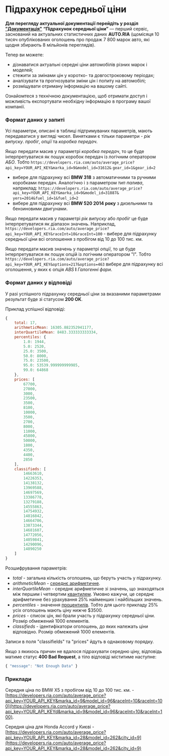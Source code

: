 # Підрахунок середньої ціни

 **Для перегляду актуальної документації перейдіть у розділ ["Документація"](https://developers.ria.com/docs/)**
 **“Підрахунок середньої ціни”** — 
 перший сервіс, заснований на актуальних статистичних даних **AUTO.RIA** (щомісяця 10 тисяч опублікованих оголошень про продаж 7 800 марок авто, які щодня збирають 8 мільйонів переглядів).
 
 Тепер ви можете:
 * дізнаватися актуальні середні ціни автомобілів різних марок і моделей; 
 * стежити за змінами цін у коротко- та довгостроковому періодах;
 * аналізувати та прогнозувати зміни цін і попиту на автомобілі;
 * розміщувати отриману інформацію на вашому сайті.
 
 
 
 Ознайомтеся з технічною документацією, щоб отримати доступ і можливість експортувати необхідну інформацію в програму вашої компанії.
 
 
### Формат даних у запиті

Усі параметри, описані в таблиці підтримуваних параметрів, мають передаватися у вигляді чисел. Винятками є тільки параметри - *рік випуску*. *пробіг*, *опції* та *коробка передач*.

Якщо передати масив у параметрі *коробка передач*, то це буде інтерпретуватися як пошук коробок передач із логічним оператором *АБО*. Тобто `https://developers.ria.com/auto/average_price?api_key=YOUR_API_KEY&marka_id=9&model_id=31612&`
`gear_id=1&gear_id=2` 
- вибере для підрахунку всі **BMW 318** з автоматичними та ручними коробками передач. Аналогічно і з параметром *тип палива*, наприклад: `https://developers.ria.com/auto/average_price?api_key=YOUR_API_KEY&marka_id=9&model_id=31887&`
`yers=2014&fuel_id=1&fuel_id=2`
- вибере для підрахунку всі **BMW 520 2014 року** з дизельними та бензиновими двигунами.  

Якщо передати масив у параметрі *рік випуску* або *пробіг* це буде інтерпретуватися як діапазон значень. Наприклад, `https://developers.ria.com/auto/average_price?api_key=YOUR_API_KEY&raceInt=10&raceInt=100` - вибере для підрахунку середньої ціни всі оголошення з пробігом від 10 до 100 тис. км.

Якщо передати масив значень у параметрі *опції*, то це буде інтерпретуватися як пошук опцій із логічним оператором "І". Тобто `https://developers.ria.com/auto/average_price?api_key=YOUR_API_KEY&options=217&options=463` вибере для підрахунку всі оголошення, у яких є опція *ABS* **І** *Галогенні фари*.

### Формат даних у відповіді

У разі успішного підрахунку середньої ціни за вказаними параметрами результат буде зі статусом **200 OK**.

Приклад успішної відповіді:
```javascript
{
    total: 17,
    arithmeticMean: 16305.882352941177,
    interQuartileMean: 8483.333333333334,
    percentiles: {
        1.0: 1944,
        5.0: 2520,
        25.0: 3500,
        50.0: 8000,
        75.0: 23500,
        95.0: 53539.999999999985,
        99.0: 64868
    },
    prices: [
        67700,
        27000,
        3000,
        23500,
        3500,
        8100,
        10000,
        3500,
        2700,
        8000,
        11000,
        45800,
        50000,
        1800,
        4350,
        4400,
        2850
    ],
    classifieds: [
        14663610,
        14226353,
        14138132,
        13969588,
        14697569,
        13386778,
        13279188,
        14555863,
        14754932,
        14816842,
        14664706,
        13873344,
        14681607,
        14772056,
        14059841,
        14290096,
        14890250
    ]
}
```
Розшифрування параметрів:
- *total* - загальна кількість оголошень, що беруть участь у підрахунку.
- *arithmeticMean* - [середнє арифметичне](https://ru.wikipedia.org/wiki/%D0%A1%D1%80%D0%B5%D0%B4%D0%BD%D0%B5%D0%B5_%D0%B0%D1%80%D0%B8%D1%84%D0%BC%D0%B5%D1%82%D0%B8%D1%87%D0%B5%D1%81%D0%BA%D0%BE%D0%B5).
- *interQuartileMean* - середнє арифметичне зі значень, що знаходяться між першим і четвертим [квантилем](https://ru.wikipedia.org/wiki/%D0%9A%D0%B2%D0%B0%D0%BD%D1%82%D0%B8%D0%BB%D1%8C). Умовно кажучи, це середнє арифметичне без урахування 25% найменших і найбільших значень.
- *percentiles* - значення [процентилів](https://ru.wikipedia.org/wiki/%D0%9A%D0%B2%D0%B0%D0%BD%D1%82%D0%B8%D0%BB%D1%8C#.D0.9F.D0.B5.D1.80.D1.86.D0.B5.D0.BD.D1.82.D0.B8.D0.BB.D1.8C). Тобто для цього прикладу 25% усіх оголошень мають ціну нижче $3500.
- *prices* - список цін, які брали участь у підрахунку середньої ціни. Розмір обмежений 1000 елементів.
- *classifieds* - ідентифікатори оголошень, до яких належать ціни відповідно. Розмір обмежений 1000 елементів.

Записи в поля "classifields" та "prices" йдуть в однаковому порядку.

Якщо з якихось причин не вдалося підрахувати середню ціну, відповідь матиме статус **400 Bad Request**, а тіло відповіді міститиме наступне:
```javascript
{ "message": "Not Enough Data" }
```

### Приклади

Середня ціна по BMW X5 з пробігом від 10 до 100 тис. км. - [https://developers.ria.com/auto/average_price?api_key=YOUR_API_KEY&marka_id=9&model_id=96&raceInt=10&raceInt=100](https://developers.ria.com/auto/average_price?api_key=YOUR_API_KEYd&marka_id=9&model_id=96&raceInt=10&raceInt=100).


Середня ціна для Honda Accord у Києві - [https://developers.ria.com/auto/average_price?api_key=YOUR_API_KEY&marka_id=28&model_id=262&city_id=9](https://developers.ria.com/auto/average_price?api_key=YOUR_API_KEY&marka_id=28&model_id=262&city_id=9)
 
